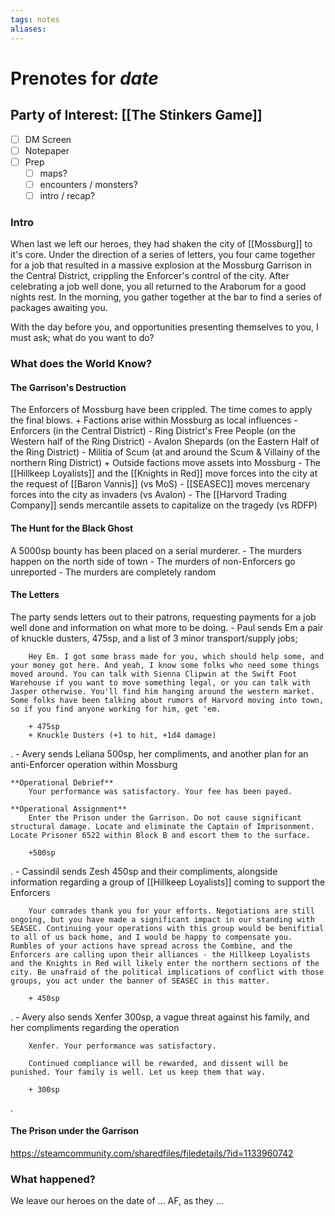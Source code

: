 ```yaml
---
tags: notes
aliases:
---
```


# Prenotes for *date*
## Party of Interest: [[The Stinkers Game]]
- [ ] DM Screen
- [ ] Notepaper
- [ ] Prep
	- [ ] maps?
	- [ ] encounters / monsters?
	- [ ] intro / recap?

### Intro

When last we left our heroes, they had shaken the city of [[Mossburg]] to it's core. Under the direction of a series of letters, you four came together for a job that resulted in a massive explosion at the Mossburg Garrison in the Central District, crippling the Enforcer's control of the city. After celebrating a job well done, you all returned to the Araborum for a good nights rest. In the morning, you gather together at the bar to find a series of packages awaiting you. 

With the day before you, and opportunities presenting themselves to you, I must ask; what do you want to do?

### What does the World Know?
#### The Garrison's Destruction
The Enforcers of Mossburg have been crippled. The time comes to apply the final blows.
	+ Factions arise within Mossburg as local influences
		- Enforcers (in the Central District)
		- Ring District's Free People (on the Western half of the Ring District)
		- Avalon Shepards (on the Eastern Half of the Ring District)
		- Militia of Scum (at and around the Scum & Villainy of the northern Ring District) 
	+ Outside factions move assets into Mossburg
		- The [[Hillkeep Loyalists]] and the [[Knights in Red]] move forces into the city at the request of [[Baron Vannis]] (vs MoS)
		- [[SEASEC]] moves mercenary forces into the city as invaders (vs Avalon)
		- The [[Harvord Trading Company]] sends mercantile assets to capitalize on the tragedy (vs RDFP)
#### The Hunt for the Black Ghost
A 5000sp bounty has been placed on a serial murderer.
	- The murders happen on the north side of town
	- The murders of non-Enforcers go unreported
	- The murders are completely random
#### The Letters
The party sends letters out to their patrons, requesting payments for a job well done and information on what more to be doing.
	- Paul sends Em a pair of knuckle dusters, 475sp, and a list of 3 minor transport/supply jobs;

```
	Hey Em. I got some brass made for you, which should help some, and your money got here. And yeah, I know some folks who need some things moved around. You can talk with Sienna Clipwin at the Swift Foot Warehouse if you want to move something legal, or you can talk with Jasper otherwise. You'll find him hanging around the western market. Some folks have been talking about rumors of Harvord moving into town, so if you find anyone working for him, get 'em.

	+ 475sp
	+ Knuckle Dusters (+1 to hit, +1d4 damage)
```
.
	- Avery sends Leliana 500sp, her compliments, and another plan for an anti-Enforcer operation within Mossburg
```
**Operational Debrief**
	Your performance was satisfactory. Your fee has been payed.

**Operational Assignment**
	Enter the Prison under the Garrison. Do not cause significant structural damage. Locate and eliminate the Captain of Imprisonment. Locate Prisoner 6522 within Block B and escort them to the surface.

	+500sp
```
.
	- Cassindil sends Zesh 450sp and their compliments, alongside information regarding a group of [[Hillkeep Loyalists]] coming to support the Enforcers 
```
	Your comrades thank you for your efforts. Negotiations are still ongoing, but you have made a significant impact in our standing with SEASEC. Continuing your operations with this group would be benifitial to all of us back home, and I would be happy to compensate you. Rumbles of your actions have spread across the Combine, and the Enforcers are calling upon their alliances - the Hillkeep Loyalists and the Knights in Red will likely enter the northern sections of the city. Be unafraid of the political implications of conflict with those groups, you act under the banner of SEASEC in this matter.

	+ 450sp
```
.
	- Avery also sends Xenfer 300sp, a vague threat against his family, and her compliments regarding the operation
```
	Xenfer. Your performance was satisfactory.

	Continued compliance will be rewarded, and dissent will be punished. Your family is well. Let us keep them that way.

	+ 300sp
```
.

#### The Prison under the Garrison
https://steamcommunity.com/sharedfiles/filedetails/?id=1133960742

### What happened?


We leave our heroes on the date of ... AF, as they ...